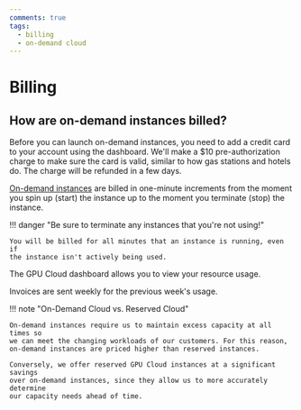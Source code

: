 ```yaml
---
comments: true
tags:
  - billing
  - on-demand cloud
---
```


# Billing

## How are on-demand instances billed?

Before you can launch on-demand instances, you need to add a credit card to
your account using the dashboard. We'll make a $10 pre-authorization charge to
make sure the card is valid, similar to how gas stations and hotels do. The
charge will be refunded in a few days.

[On-demand instances](https://lambdalabs.com/service/gpu-cloud) are billed in one-minute increments from the moment you
spin up (start) the instance up to the moment you terminate (stop) the
instance.

!!! danger "Be sure to terminate any instances that you're not using!"

    You will be billed for all minutes that an instance is running, even if
    the instance isn't actively being used.

The GPU Cloud dashboard allows you to view your resource usage.

Invoices are sent weekly for the previous week's usage.

!!! note "On-Demand Cloud vs. Reserved Cloud"

    On-demand instances require us to maintain excess capacity at all times so
    we can meet the changing workloads of our customers. For this reason,
    on-demand instances are priced higher than reserved instances.

    Conversely, we offer reserved GPU Cloud instances at a significant savings
    over on-demand instances, since they allow us to more accurately determine
    our capacity needs ahead of time.
